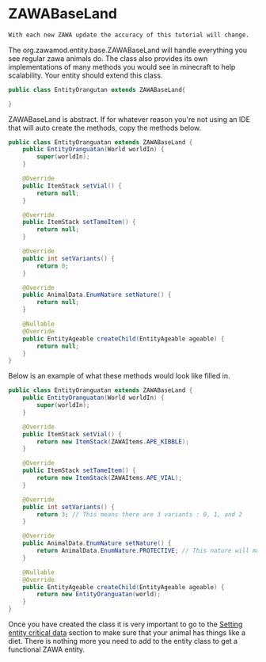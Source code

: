 # ZAWABaseLand
```diff
With each new ZAWA update the accuracy of this tutorial will change.
```

The org.zawamod.entity.base.ZAWABaseLand will handle everything you see regular zawa animals do. The class also provides its own implementations of many methods you would see in minecraft to help scalability. Your entity should extend this class.

```java
public class EntityOrangutan extends ZAWABaseLand{

}
```

ZAWABaseLand is abstract. If for whatever reason you're not using an IDE that will auto create the methods, copy the methods below.

```java
public class EntityOranguatan extends ZAWABaseLand {
	public EntityOranguatan(World worldIn) {
		super(worldIn);
	}

	@Override
	public ItemStack setVial() {
		return null;
	}

	@Override
	public ItemStack setTameItem() {
		return null;
	}

	@Override
	public int setVariants() {
		return 0;
	}

	@Override
	public AnimalData.EnumNature setNature() {
		return null;
	}

	@Nullable
	@Override
	public EntityAgeable createChild(EntityAgeable ageable) {
		return null;
	}
}
```

Below is an example of what these methods would look like filled in.

```java
public class EntityOranguatan extends ZAWABaseLand {
	public EntityOranguatan(World worldIn) {
		super(worldIn);
	}

	@Override
	public ItemStack setVial() {
		return new ItemStack(ZAWAItems.APE_KIBBLE);
	}

	@Override
	public ItemStack setTameItem() {
		return new ItemStack(ZAWAItems.APE_VIAL);
	}

	@Override
	public int setVariants() {
		return 3; // This means there are 3 variants : 0, 1, and 2
	}

	@Override
	public AnimalData.EnumNature setNature() {
		return AnimalData.EnumNature.PROTECTIVE; // This nature will make the entity attack when the player is too close
	}

	@Nullable
	@Override
	public EntityAgeable createChild(EntityAgeable ageable) {
		return new EntityOranguatan(world);
	}
}
```

Once you have created the class it is very important to go to the [Setting entity critical data](https://github.com/0SoggyMustache0/ZAWA/blob/master/AddonCreation/1GettingStarted.md#setting-entity-critical-data) section to make sure that your animal has things like a diet. There is nothing more you need to add to the entity class to get a functional ZAWA entity.
